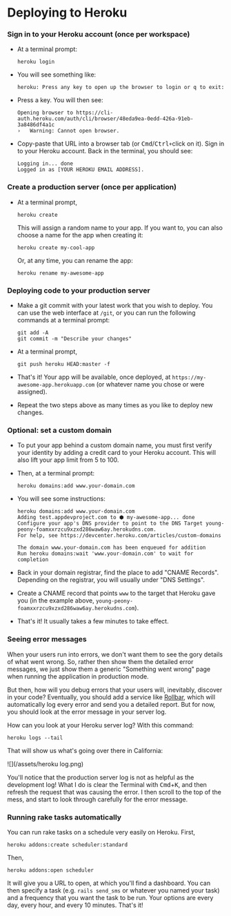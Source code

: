 # Deploying to Heroku

### Sign in to your Heroku account (once per workspace)

 - At a terminal prompt:

    ```
    heroku login
    ```
 - You will see something like:

    ```
    heroku: Press any key to open up the browser to login or q to exit: 
    ```

 - Press a key. You will then see:

    ```
    Opening browser to https://cli-auth.heroku.com/auth/cli/browser/48eda9ea-0edd-426a-91eb-3a8486df4a1c
    ›   Warning: Cannot open browser.
    ```

 - Copy-paste that URL into a browser tab (or <kbd>Cmd</kbd>/<kbd>Ctrl</kbd>`+`click on it). Sign in to your Heroku account. Back in the terminal, you should see:

    ```
    Logging in... done
    Logged in as [YOUR HEROKU EMAIL ADDRESS].
    ```

### Create a production server (once per application)

 - At a terminal prompt,

    ```
    heroku create
    ```

    This will assign a random name to your app. If you want to, you can also choose a name for the app when creating it:

    ```
    heroku create my-cool-app
    ```

    Or, at any time, you can rename the app:

    ```
    heroku rename my-awesome-app
    ```

### Deploying code to your production server

 - Make a git commit with your latest work that you wish to deploy. You can use the web interface at `/git`, or you can run the following commands at a terminal prompt:

    ```
    git add -A
    git commit -m "Describe your changes"
    ```
 - At a terminal prompt,

    ```
    git push heroku HEAD:master -f
    ```
 - That's it! Your app will be available, once deployed, at `https://my-awesome-app.herokuapp.com` (or whatever name you chose or were assigned).
 - Repeat the two steps above as many times as you like to deploy new changes.

### Optional: set a custom domain

 - To put your app behind a custom domain name, you must first verify your identity by adding a credit card to your Heroku account. This will also lift your app limit from 5 to 100.
 - Then, at a terminal prompt:

    ```
    heroku domains:add www.your-domain.com
    ```
   
 - You will see some instructions:

    ```
    heroku domains:add www.your-domain.com
    Adding test.appdevproject.com to ⬢ my-awesome-app... done
    Configure your app's DNS provider to point to the DNS Target young-peony-foamxxrzcu9xzxd286waw6ay.herokudns.com.
    For help, see https://devcenter.heroku.com/articles/custom-domains
    
    The domain www.your-domain.com has been enqueued for addition
    Run heroku domains:wait 'www.your-domain.com' to wait for completion
    ```

 - Back in your domain registrar, find the place to add "CNAME Records". Depending on the registrar, you will usually under "DNS Settings".
 - Create a CNAME record that points `www` to the target that Heroku gave you (in the example above, `young-peony-foamxxrzcu9xzxd286waw6ay.herokudns.com`).
 - That's it! It usually takes a few minutes to take effect.

### Seeing error messages

When your users run into errors, we don't want them to see the gory details of what went wrong. So, rather then show them the detailed error messages, we just show them a generic "Something went wrong" page when running the application in production mode.

But then, how will you debug errors that your users will, inevitably, discover in your code? Eventually, you should add a service like [Rollbar](https://rollbar.com/), which will automatically log every error and send you a detailed report. But for now, you should look at the error message in your server log.

How can you look at your Heroku server log? With this command:

```
heroku logs --tail
```

That will show us what's going over there in California:

![](/assets/heroku log.png)

You'll notice that the production server log is not as helpful as the development log! What I do is clear the Terminal with <kbd>Cmd</kbd>+<kbd>K</kbd>, and then refresh the request that was causing the error. I then scroll to the top of the mess, and start to look through carefully for the error message.

### Running rake tasks automatically

You can run rake tasks on a schedule very easily on Heroku. First,

```
heroku addons:create scheduler:standard
```

Then,

```
heroku addons:open scheduler
```

It will give you a URL to open, at which you'll find a dashboard. You can then specify a task (e.g. `rails send_sms` or whatever you named your task) and a frequency that you want the task to be run. Your options are every day, every hour, and every 10 minutes. That's it!

